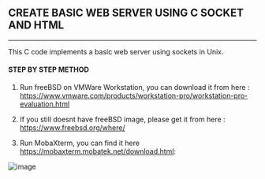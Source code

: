 ## CREATE BASIC WEB SERVER USING C SOCKET AND HTML
_______
This C code implements a basic web server using sockets in Unix.


#### STEP BY STEP METHOD
1. Run freeBSD on VMWare Workstation, you can download it from here : https://www.vmware.com/products/workstation-pro/workstation-pro-evaluation.html
   
3. If you still doesnt have freeBSD image, please get it from here : https://www.freebsd.org/where/
   
4. Run MobaXterm, you can find it here https://mobaxterm.mobatek.net/download.html:
   
![image](https://github.com/aqildnish/2403-ITT440/assets/166005754/3f1f5f03-d002-4d7f-89b9-1edf5efbd1d3)



